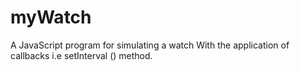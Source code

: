 # myWatch
<p> A JavaScript program for simulating a watch
With the application of callbacks i.e setInterval () method.
</p>
